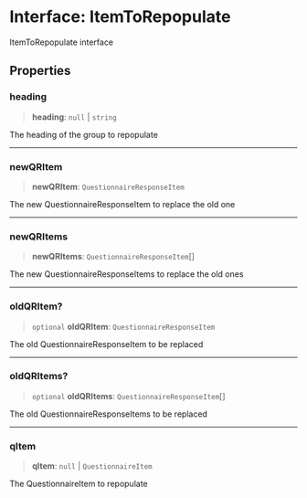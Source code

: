 # Interface: ItemToRepopulate

ItemToRepopulate interface

## Properties

### heading

> **heading**: `null` \| `string`

The heading of the group to repopulate

***

### newQRItem

> **newQRItem**: `QuestionnaireResponseItem`

The new QuestionnaireResponseItem to replace the old one

***

### newQRItems

> **newQRItems**: `QuestionnaireResponseItem`[]

The new QuestionnaireResponseItems to replace the old ones

***

### oldQRItem?

> `optional` **oldQRItem**: `QuestionnaireResponseItem`

The old QuestionnaireResponseItem to be replaced

***

### oldQRItems?

> `optional` **oldQRItems**: `QuestionnaireResponseItem`[]

The old QuestionnaireResponseItems to be replaced

***

### qItem

> **qItem**: `null` \| `QuestionnaireItem`

The QuestionnaireItem to repopulate
